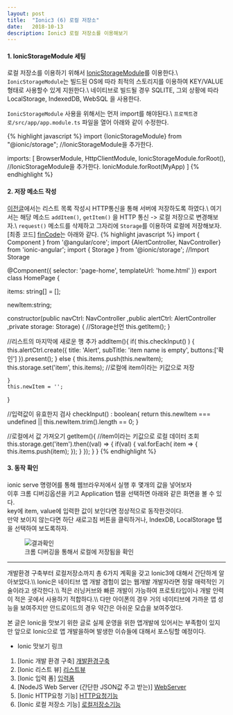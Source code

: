 ```yaml
---
layout: post
title:  "Ionic3 (6) 로컬 저장소"
date:   2018-10-13
description: Ionic3 로컬 저장소를 이용해보기
---
```

#### 1. IonicStorageModule 세팅
로컬 저장소를 이용하기 위해서 [IonicStorageModule][IonicStorageModuleLink]를 이용한다.\\
`IonicStorageModule`는 빌드된 OS에 따라 최적의 스토리지를 이용하여 KEY/VALUE형태로 사용할수 있게 지원한다.\\
네이티브로 빌드될 경우 SQLITE, 그외 상황에 따라 LocalStorage, IndexedDB, WebSQL 을 사용한다.

`IonicStorageModule` 사용을 위해서는 먼저 import를 해야된다.\\
`프로젝트경로/src/app/app.module.ts` 파일을 열어 아래와 같이 수정한다.

{% highlight javascript %}
import {IonicStorageModule} from "@ionic/storage"; //IonicStorageModule을 추가한다. 

imports: [
    BrowserModule,
    HttpClientModule, 
    IonicStorageModule.forRoot(), //IonicStorageModule을 추가한다.
    IonicModule.forRoot(MyApp)
  ]
{% endhighlight %}

#### 2. 저장 메소드 작성
[이전글][이전글Link]에서는 리스트 목록 작성시 HTTP통신을 통해 서버에 저장하도록 하였다.\\
여기서는 해당 메소드 `addItem()`, `getItem()` 을 HTTP 통신 -> 로컬 저장으로 변경해보자.\\
`request()` 메소드를 삭제하고 그자리에 `Storage`를 이용하여 로컬에 저장해보자.
[최종 코드] [finCode]는 아래와 같다.
{% highlight javascript %}
import { Component } from '@angular/core';
import {AlertController, NavController} from 'ionic-angular';
import { Storage } from '@ionic/storage'; //Import Storage

@Component({
  selector: 'page-home',
  templateUrl: 'home.html'
})
export class HomePage {

  items: string[] = [];

  newItem:string;

  constructor(public navCtrl: NavController
             ,public alertCtrl: AlertController
             ,private storage: Storage) { //Storage선언
    this.getItem();
  }

  //리스트의 마지막에 새로운 행 추가
  addItem(){
    if( this.checkInput() ) {
      this.alertCtrl.create({
        title: 'Alert',
        subTitle: 'item name is empty',
        buttons:['확인']
      }).present();
    } else {
      this.items.push(this.newItem);
      this.storage.set('item', this.items); //로컬에 item이라는 키값으로 저장

    }
    this.newItem = '';
  }

  //입력값이 유효한지 검사
  checkInput() : boolean{
    return this.newItem === undefined || this.newItem.trim().length == 0;
  }

  //로컬에서 값 가져오기
  getItem(){
    //item이라는 키값으로 로컬 데이터 조회
    this.storage.get('item').then((val) => {
      if(val) {
        val.forEach( item => {
          this.items.push(item);
        });
      }
    });
  }
}
{% endhighlight %}

#### 3. 동작 확인
ionic serve 명령어를 통해 웹브라우저에서 실행 후 몇개의 값을 넣어보자\
이후 크롬 디버깅옵션을 키고 Application 탭을 선택하면 아래와 같은 화면을 볼 수 있다.\
key에 item, value에 입력한 값이 보인다면 정상적으로 동작한것이다.\
만약 보이지 않는다면 하단 새로고침 버튼을 클릭하거나, IndexDB, LocalStorage 탭을 선택하여 보도록하자.
<figure>
	<img src="{{ '/assets/img/post/20181013_img1.png' | prepend: site.baseurl }}" alt="결과확인"> 
	<figcaption>크롬 디버깅을 통해서 로컬에 저장됨을 확인</figcaption>
</figure>

<hr>
개발환경 구축부터 로컬저장소까지 총 6가지 계획을 갖고 Ionic3에 대해서 간단하게 알아보았다.\\
Ionic은 네이티브 앱 개발 경험이 없는 웹개발 개발자라면 정말 매력적인 기술이라고 생각한다.\\
적은 러닝커브와 빠른 개발이 가능하여 프로토타입이나 개발 인력이 적은 곳에서 사용하기 적합하다.\\
다만 아이폰의 경우 거의 네이티브에 가까운 앱 성능을 보여주지만 안드로이드의 경우 약간은 아쉬운 모습을 보여주었다.

본 글은 Ionic을 맛보기 위한 글로 실제 운영을 위한 앱개발에 있어서는 부족함이 있지만 앞으로 Ionic으로 앱 개발을하며 발생한 이슈들에 대해서 포스팅할 예정이다.

* Ionic 맛보기 링크
1. [Ionic 개발 환경 구축] [개발환경구축]
2. [Ionic 리스트 뷰] [리스트뷰]
3. [Ionic 입력 폼] [입력폼]
4. [NodeJS Web Server (간단한 JSON값 주고 받는)] [WebServer]
5. [Ionic HTTP요청 기능] [HTTP요청기능]
6. [Ionic 로컬 저장소 기능] [로컬저장소기능]

[IonicStorageModuleLink]: https://ionicframework.com/docs/storage/
[이전글Link]: https://parkjungwoong.github.io/blog/Ionic3-HTTP%EC%9A%94%EC%B2%AD-%EB%B3%B4%EB%82%B4%EA%B8%B0/
[finCode]: https://github.com/parkjungwoong/ionic3Ex

[개발환경구축]: https://parkjungwoong.github.io/blog/Ionic3-%EA%B0%9C%EB%B0%9C-%ED%99%98%EA%B2%BD-%EC%84%A4%EC%A0%95/
[리스트뷰]: https://parkjungwoong.github.io/blog/Ionic3-%EB%A6%AC%EC%8A%A4%ED%8A%B8-%EB%B7%B0/
[입력폼]: https://parkjungwoong.github.io/blog/Ionic3-form-%EC%9E%85%EB%A0%A5/
[WebServer]: https://parkjungwoong.github.io/blog/Ionic3-%ED%85%8C%EC%8A%A4%ED%8A%B8%EC%9A%A9-NodeJS-%EC%9B%B9%EC%84%9C%EB%B2%84/
[HTTP요청기능]: https://parkjungwoong.github.io/blog/Ionic3-HTTP%EC%9A%94%EC%B2%AD-%EB%B3%B4%EB%82%B4%EA%B8%B0/
[로컬저장소기능]: https://parkjungwoong.github.io/blog/Ionic3-%EB%A1%9C%EC%BB%AC%EC%A0%80%EC%9E%A5%EC%86%8C/




